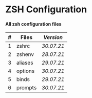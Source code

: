 # ZSH Configuration

#### All zsh configuration files

| \# | **Files** | ***Version*** |
| -- | --------------- | ----------- |
| 1 | zshrc | *30.07.21* |
| 2 | zshenv | *28.07.21* |
| 3 | aliases | *29.07.21* |
| 4 | options | *30.07.21* |
| 5 | binds | *29.07.21* |
| 6 | prompts | *30.07.21* |
